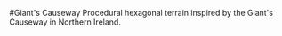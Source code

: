 #Giant's Causeway
Procedural hexagonal terrain inspired by the Giant's Causeway in Northern Ireland.
